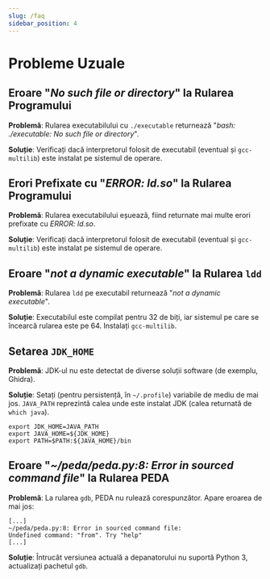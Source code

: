 ```yaml
---
slug: /faq
sidebar_position: 4
---
```


# Probleme Uzuale

## Eroare "*No such file or directory*" la Rularea Programului

**Problemă**: Rularea executabilului cu `./executable` returnează "*bash: ./executable: No such file or directory*".

**Soluție**: Verificați dacă interpretorul folosit de executabil (eventual și `gcc-multilib`) este instalat pe sistemul de operare.

## Erori Prefixate cu "*ERROR: ld.so*" la Rularea Programului

**Problemă**: Rularea executabilului eșuează, fiind returnate mai multe erori prefixate cu *ERROR: ld.so*.

**Soluție**: Verificați dacă interpretorul folosit de executabil (eventual și `gcc-multilib`) este instalat pe sistemul de operare.

## Eroare "*not a dynamic executable*" la Rularea `ldd`

**Problemă**: Rularea `ldd` pe executabil returnează "*not a dynamic executable*".

**Soluție**: Executabilul este compilat pentru 32 de biți, iar sistemul pe care se încearcă rularea este pe 64. Instalați `gcc-multilib`.

## Setarea `JDK_HOME`

**Problemă**: JDK-ul nu este detectat de diverse soluții software (de exemplu, Ghidra).

**Soluție**: Setați (pentru persistență, în `~/.profile`) variabile de mediu de mai jos. `JAVA_PATH` reprezintă calea unde este instalat JDK (calea returnată de `which java`).

```
export JDK_HOME=JAVA_PATH
export JAVA_HOME=${JDK_HOME}
export PATH=$PATH:${JAVA_HOME}/bin
```

## Eroare "*~/peda/peda.py:8: Error in sourced command file*" la Rularea PEDA

**Problemă**: La rularea `gdb`, PEDA nu rulează corespunzător. Apare eroarea de mai jos:

```
[...]
~/peda/peda.py:8: Error in sourced command file:
Undefined command: "from". Try "help"
[...]
```

**Soluție**: Întrucât versiunea actuală a depanatorului nu suportă Python 3, actualizați pachetul `gdb`.